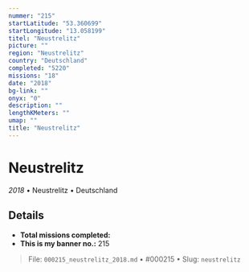 ```yaml
---
nummer: "215"
startLatitude: "53.360699"
startLongitude: "13.058199"
titel: "Neustrelitz"
picture: ""
region: "Neustrelitz"
country: "Deutschland"
completed: "5220"
missions: "18"
date: "2018"
bg-link: ""
onyx: "0"
description: ""
lengthKMeters: ""
umap: ""
title: "Neustrelitz"
---
```

# Neustrelitz

*2018* • Neustrelitz • Deutschland



## Details


- **Total missions completed:** 
- **This is my banner no.:** 215





> File: `000215_neustrelitz_2018.md` • #000215 • Slug: `neustrelitz`
